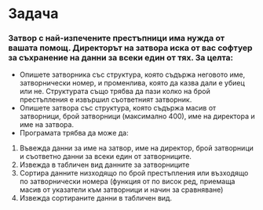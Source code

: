 # Задача


### Затвор с най-изпечените престъпници има нужда от вашата помощ. Директорът на затвора иска от вас софтуер за съхранение на данни за всеки един от тях. За целта:
* Опишете затворника със структура, която съдържа неговото име, затворнически номер, и променлива, която да казва дали е убиец или не.
Структурата също трябва да пази колко на брой престъпления е извършил съответният затворник.
* Опишете затвора със структура, която съдържа масив от затворници, брой затворници (максимално 400), име на директора и име на затвора.
* Програмата трябва да може да:
1. Въвежда данни за име на затвор, име на директор, брой затворници и съответно данни за всеки един от затворниците.
2. Извежда в табличен вид данните за затворниците
3. Сортира данните низходящо по брой престъпления или възходящо по затворнически номера
(функция от по висок ред, приемаща масив от указатели към затворници и начин за сравняване)
4. Извежда сортираните данни в табличен вид.

